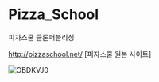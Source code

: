 # Pizza_School
피자스쿨 클론퍼블리싱

http://pizzaschool.net/ [피자스쿨 원본 사이트]

![OBDKVJ0](https://user-images.githubusercontent.com/85346880/160078120-b4994f93-7230-4b71-85a1-5853698e7605.png)



